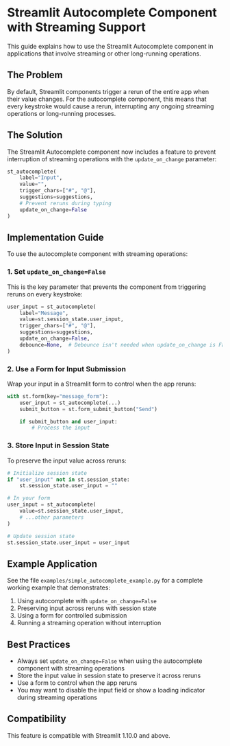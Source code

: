 # Streamlit Autocomplete Component with Streaming Support

This guide explains how to use the Streamlit Autocomplete component in applications that involve streaming or other long-running operations.

## The Problem

By default, Streamlit components trigger a rerun of the entire app when their value changes. For the autocomplete component, this means that every keystroke would cause a rerun, interrupting any ongoing streaming operations or long-running processes.

## The Solution

The Streamlit Autocomplete component now includes a feature to prevent interruption of streaming operations with the `update_on_change` parameter:

```python
st_autocomplete(
    label="Input",
    value="",
    trigger_chars=["#", "@"],
    suggestions=suggestions,
    # Prevent reruns during typing
    update_on_change=False
)
```

## Implementation Guide

To use the autocomplete component with streaming operations:

### 1. Set `update_on_change=False`

This is the key parameter that prevents the component from triggering reruns on every keystroke:

```python
user_input = st_autocomplete(
    label="Message",
    value=st.session_state.user_input,
    trigger_chars=["#", "@"],
    suggestions=suggestions,
    update_on_change=False,
    debounce=None,  # Debounce isn't needed when update_on_change is False
)
```

### 2. Use a Form for Input Submission

Wrap your input in a Streamlit form to control when the app reruns:

```python
with st.form(key="message_form"):
    user_input = st_autocomplete(...)
    submit_button = st.form_submit_button("Send")

    if submit_button and user_input:
        # Process the input
```

### 3. Store Input in Session State

To preserve the input value across reruns:

```python
# Initialize session state
if "user_input" not in st.session_state:
    st.session_state.user_input = ""

# In your form
user_input = st_autocomplete(
    value=st.session_state.user_input,
    # ...other parameters
)

# Update session state
st.session_state.user_input = user_input
```

## Example Application

See the file `examples/simple_autocomplete_example.py` for a complete working example that demonstrates:

1. Using autocomplete with `update_on_change=False`
2. Preserving input across reruns with session state
3. Using a form for controlled submission
4. Running a streaming operation without interruption

## Best Practices

- Always set `update_on_change=False` when using the autocomplete component with streaming operations
- Store the input value in session state to preserve it across reruns
- Use a form to control when the app reruns
- You may want to disable the input field or show a loading indicator during streaming operations

## Compatibility

This feature is compatible with Streamlit 1.10.0 and above.
